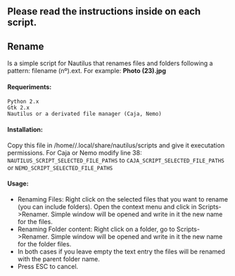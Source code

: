 ## Please read the instructions inside on each script.

## Rename

Is a simple script for Nautilus that renames files and folders following a pattern: filename (nº).ext.
For example: **Photo (23).jpg**

#### Requeriments:	
	Python 2.x
	Gtk 2.x
	Nautilus or a derivated file manager (Caja, Nemo)

#### Installation: 
Copy this file in /home/<user>/.local/share/nautilus/scripts and give it executation permissions.
For Caja or Nemo modify line 38: 
`NAUTILUS_SCRIPT_SELECTED_FILE_PATHS` to `CAJA_SCRIPT_SELECTED_FILE_PATHS` or 
`NEMO_SCRIPT_SELECTED_FILE_PATHS`

#### Usage:    
* Renaming Files: 
Right click on the selected files that you want to rename (you can include folders). Open the context menu
and click in Scripts->Renamer. Simple window will be opened and write in it the new name for the files.
* Renaming Folder content: 
Right click on a folder, go to Scripts->Renamer.
Simple window will be opened and write in it the new name for the folder files.
* In both cases if you leave empty the text entry the files will be renamed with the parent folder name.
* Press ESC to cancel.

